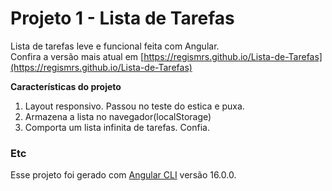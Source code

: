 # Projeto 1 - Lista de Tarefas

Lista de tarefas leve e funcional feita com Angular.  
Confira a versão mais atual em [https://regismrs.github.io/Lista-de-Tarefas](https://regismrs.github.io/Lista-de-Tarefas)

**Características do projeto**

1. Layout responsivo. Passou no teste do estica e puxa.
2. Armazena a lista no navegador(localStorage)
3. Comporta um lista infinita de tarefas. Confia. 

### Etc
Esse projeto foi gerado com [Angular CLI](https://github.com/angular/angular-cli) versão 16.0.0.
